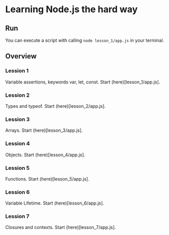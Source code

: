 # Learning Node.js the hard way

## Run

You can execute a script with calling `node lesson_1/app.js` in your terminal.

## Overview

### Lession 1

Variable assertions, keywords var, let, const.
Start (here)[lesson_1/app.js].

### Lession 2

Types and typeof.
Start (here)[lesson_2/app.js].

### Lession 3

Arrays.
Start (here)[lesson_3/app.js].

### Lession 4

Objects.
Start (here)[lesson_4/app.js].

### Lession 5

Functions.
Start (here)[lesson_5/app.js].

### Lession 6

Variable Lifetime.
Start (here)[lesson_6/app.js].

### Lession 7

Closures and contexts.
Start (here)[lesson_7/app.js].